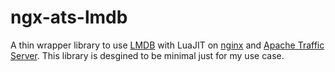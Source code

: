 # ngx-ats-lmdb

A thin wrapper library to use [LMDB](https://github.com/LMDB/lmdb) with LuaJIT on [nginx](https://nginx.org/) and [Apache Traffic Server](https://trafficserver.apache.org/).
This library is desgined to be minimal just for my use case.
